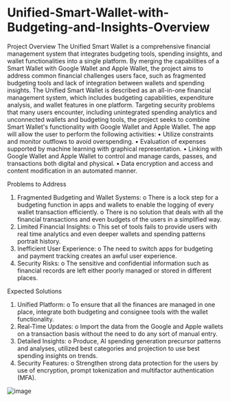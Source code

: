 # Unified-Smart-Wallet-with-Budgeting-and-Insights-Overview

Project Overview
The Unified Smart Wallet is a comprehensive financial management system that integrates budgeting tools, spending insights, and wallet functionalities into a single platform. By merging the capabilities of a Smart Wallet with Google Wallet and Apple Wallet, the project aims to address common financial challenges users face, such as fragmented budgeting tools and lack of integration between wallets and spending insights.
The Unified Smart Wallet is described as an all-in-one financial management system, which includes budgeting capabilities, expenditure analysis, and wallet features in one platform. Targeting security problems that many users encounter, including unintegrated spending analytics and unconnected wallets and budgeting tools, the project seeks to combine Smart Wallet's functionality with Google Wallet and Apple Wallet.
The app will allow the user to perform the following activities:
•	Utilize constraints and monitor outflows to avoid overspending.
•	Evaluation of expenses supported by machine learning with graphical representation.
•	Linking with Google Wallet and Apple Wallet to control and manage cards, passes, and transactions both digital and physical.
•	Data encryption and access and content modification in an automated manner.

Problems to Address
1.	Fragmented Budgeting and Wallet Systems:
o	There is a lock step for a budgeting function in apps and wallets to enable the logging of every wallet transaction efficiently.
o	There is no solution that deals with all the financial transactions and even budgets of the users in a simplified way.
2.	Limited Financial Insights:
o	This set of tools fails to provide users with real time analytics and even deeper wallets and spending patterns portrait history.
3.	Inefficient User Experience:
o	The need to switch apps for budgeting and payment tracking creates an awful user experience.
4.	Security Risks:
o	The sensitive and confidential information such as financial records are left either poorly managed or stored in different places.

Expected Solutions
1.	Unified Platform:
o	To ensure that all the finances are managed in one place, integrate both budgeting and consignee tools with the wallet functionality.
2.	Real-Time Updates:
o	Import the data from the Google and Apple wallets on a transaction basis without the need to do any sort of manual entry.
3.	Detailed Insights:
o	Produce, AI spending generation precursor patterns and analyses, utilized best categories and projection to use best spending insights on trends.
4.	Security Features:
o	Strengthen strong data protection for the users by use of encryption, prompt tokenization and multifactor authentication (MFA).

![image](https://github.com/user-attachments/assets/c0b2d5f9-6fb4-45bd-b687-b848ee7ad109)
